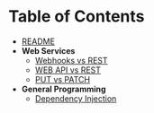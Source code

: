 # Table of Contents

- [README](README.md)
- **Web Services**
  - [Webhooks vs REST](EngineerMindset/web-services/Webhook-vs-REST.md)
  - [WEB API vs REST](EngineerMindset/web-services/API-General-Terms.md)
  - [PUT vs PATCH](EngineerMindset/web-services/Put-vs-Patch.md)
- **General Programming**
  - [Dependency Injection](EngineerMindset/general-programming/DI-IoC.md)

